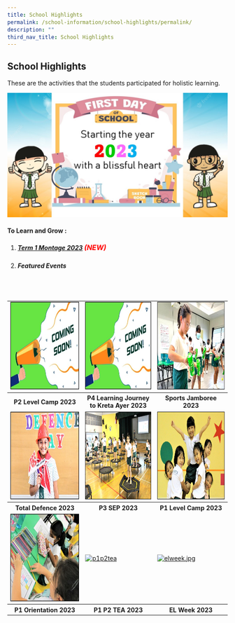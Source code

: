 ```yaml
---
title: School Highlights
permalink: /school-information/school-highlights/permalink/
description: ""
third_nav_title: School Highlights
---
```

## School Highlights

These are the activities that the students participated for holistic learning.

![](/images/Montages/t1montage_01.jpg)

#### To Learn and Grow : 
1. ##### [Term 1 Montage 2023](/school-highlights/to-learn-and-grow/) <font size="3" color="red"> (NEW) </font>
2. #####  Featured Events

<br>
<br>

<table>
	<tbody>
		<tr>
			<td><img src="/images/Thumbnails/coming soon_thumb.jpg" alt="coming soon" style="width:270px;height:200px;"></td>
			<td><img src="/images/Thumbnails/coming soon_thumb.jpg" alt="coming soon" style="width:270px;height:200px;"> </td>
			<td><a href="/school-highlights/sports-jamboree-2023/"><img src="/images/Thumbnails/sportsjamboree_thumb.jpg" alt="sports jamboree" style="width:270px;height:200px;"> </a></td>
</tr>	
		<tr>
		<th><center>P2 Level Camp 2023 </center></th> 
		<th><center> P4 Learning Journey to Kreta Ayer 2023 </center></th> 
		<th><center> Sports Jamboree 2023 </center></th> 
</tr>
<tr>
			<td><a href="/school-highlights/total-defence-day-2023/"><img alt="totaldefence" src="/images/Thumbnails/totaldefence_thumb.jpg" style="width:270px;height:200px;"></a></td>
			<td><a href="/school-highlights/p3-sports-education-programme-2023/"><img alt="p3sep" src="/images/Thumbnails/p3sep_thumb.jpg" style="width:270px;height:200px;"> </a></td>
			<td><a href="/school-highlights/p1-level-camp-2023/"><img alt="p1levelcamp" src="/images/Thumbnails/p1camp_thumb.jpg" style="width:270px;height:200px;"> </a></td>
</tr>	
		<tr>
		<th><center> Total Defence 2023 </center></th> 
		<th><center>P3 SEP 2023 </center></th> 
		<th><center> P1 Level Camp 2023 </center></th> 
</tr>
<tr>
			<td><a href="/school-highlights/p1-orientation-2023/"><img alt="p1orientation.jpg" src="/images/Thumbnails/p1orientation_thumb.jpg" style="width:270px;height:200px;"> </a></td>
	<td><a href="/school-highlights/p1-p2-tea-2023/"><img alt="p1p2tea" src="/images/Thumbnails/p1 p2 tea_thumb.jpeg" style="width:270px;height:200px;"> </a></td>
			<td><a href="/school-highlights/english-language-el-week-2023/"><img alt="elweek.jpg" src="/images/Thumbnails/el wk thumb.jpeg" style="width:270px;height:200px;"> </a></td>
</tr>			
		<tr>
		<th><center> P1 Orientation 2023 </center></th> 
		<th><center>  P1 P2 TEA 2023</center></th> 
		<th><center>  EL Week 2023  </center></th> 
</tr>
</tbody></table>